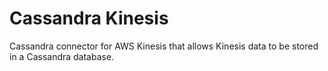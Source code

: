 # Cassandra Kinesis

Cassandra connector for AWS Kinesis that allows Kinesis data to be stored in a Cassandra database.  
